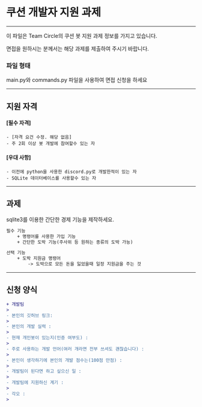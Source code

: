 # 쿠션 개발자 지원 과제
---
이 파일은 Team Circle의 쿠션 봇 지원 과제 정보를 가지고 있습니다.

면접을 원하시는 분께서는 해당 과제를 제출하여 주시기 바랍니다.

### 파일 형태
main.py와 commands.py 파일을 사용하여 면접 신청을 하세요

---

## 지원 자격
#### [필수 자격]
    - [자격 요건 수정. 해당 없음]
    - 주 2회 이상 봇 개발에 참여할수 있는 자
#### [우대 사항]
    - 이전에 python을 사용한 discord.py로 개발한적이 있는 자
    - SQLite 데이터베이스를 사용할수 있는 자
    
---

## 과제
sqlite3를 이용한 간단한 경제 기능을 제작하세요.
```diff
필수 기능
    + 명령어를 사용한 가입 기능
    + 간단한 도박 기능(주사위 등 원하는 종류의 도박 가능)

선택 기능
    + 도박 지원금 명령어 
        -> 도박으로 모든 돈을 잃었을때 일정 지원금을 주는 것
```

---

## 신청 양식
```diff
+ 개발팀
> 
- 본인의 깃허브 링크:
> 
- 본인의 개발 실력 : 
> 
- 현재 개인봇이 있는지(인증 여부도) : 
> 
- 주로 사용하는 개발 언어(여러 개라면 전부 쓰셔도 괜찮습니다) : 
> 
- 본인이 생각하기에 본인의 개발 점수는(100점 만점) : 
> 
- 개발팀이 된다면 하고 싶으신 일 : 
> 
- 개발팀에 지원하신 계기 : 
> 
- 각오 : 
> 
```

